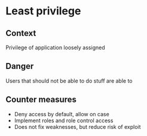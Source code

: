 # Least privilege
## Context
Privilege of application loosely assigned
## Danger
Users that should not be able to do stuff are able to
## Counter measures
- Deny access by default, allow on case
- Implement roles and role control access
- Does not fix weaknesses, but reduce risk of exploit